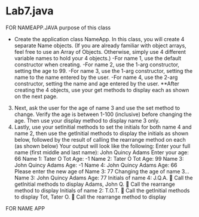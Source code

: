 # Lab7.java
FOR NAMEAPP.JAVA
purpose of this class
 * Create the application class NameApp. In this class, you will create 4 separate Name objects. (If you are
already familiar with object arrays, feel free to use an Array of Objects. Otherwise, simply use 4 different
variable names to hold your 4 objects.)
-For name 1, use the default constructor when creating.
-For name 2, use the 1-arg constructor, setting the age to 99.
-For name 3, use the 1-arg constructor, setting the name to the name entered by the user.
-For name 4, use the 2-arg constructor, setting the name and age entered by the user.
**After creating the 4 objects, use your get methods to display each as shown on the next page.
3) Next, ask the user for the age of name 3 and use the set method to change. Verify the age is between 1-100
(inclusive) before changing the age. Then use your display method to display name 3 only.
4) Lastly, use your setInitial methods to set the initials for both name 4 and name 2, then use the getInitial
methods to display the initials as shown below, followed by the result of calling the rearrange method on
each (as shown below)
Your output will look like the following:
Enter your full name (first middle and last name): John Quincy Adams
Enter your age: 66
Name 1: Tater O Tot
Age: -1
Name 2: Tater O Tot
Age: 99
Name 3: John Quincy Adams
Age: -1
Name 4: John Quincy Adams
Age: 66
Please enter the new age of Name 3: 77
Changing the age of name 3...
Name 3: John Quincy Adams
Age: 77
Initials of name 4: J.Q.A.  Call the
getInitial methods to display
Adams, John Q.  Call the
rearrange method to display
Initials of name 2: T.O.T.  Call the
getInitial methods to display
Tot, Tater O.  Call the
rearrange method to display

FOR NAME APP
